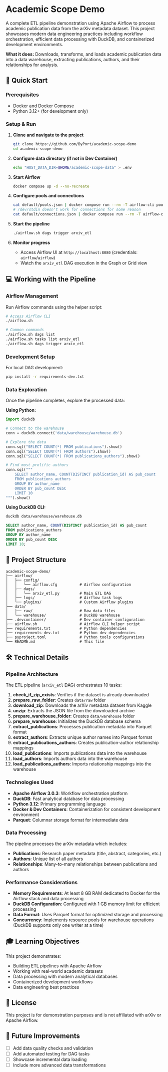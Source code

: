 # Academic Scope Demo

A complete ETL pipeline demonstration using Apache Airflow to process academic publication data from the arXiv metadata dataset. This project showcases modern data engineering practices including workflow orchestration, efficient data processing with DuckDB, and containerized development environments.

**What it does:** Downloads, transforms, and loads academic publication data into a data warehouse, extracting publications, authors, and their relationships for analysis.

## 🚀 Quick Start

### Prerequisites
- Docker and Docker Compose
- Python 3.12+ (for development only)

### Setup & Run
1. **Clone and navigate to the project**
    ```bash
    git clone https://github.com/ByPort/academic-scope-demo
    cd academic-scope-demo
    ```

2. **Configure data directory (if not in Dev Container)**
    ```bash
    echo "HOST_DATA_DIR=$HOME/academic-scope-data" > .env
    ```

3. **Start Airflow**
    ```bash
    docker compose up -d --no-recreate
    ```

4. **Configure pools and connections**
    ```bash
    cat default/pools.json | docker compose run --rm -T airflow-cli pools import /dev/stdin
    # /dev/stdin doesn't work for connections for some reason
    cat default/connections.json | docker compose run --rm -T airflow-cli bash -c 'cat > /tmp/connections.json && airflow connections import /tmp/connections.json'
    ```

5. **Start the pipeline**
    ```bash
    ./airflow.sh dags trigger arxiv_etl
    ```

6. **Monitor progress**
   - Access Airflow UI at `http://localhost:8080` (credentials: `airflow`/`airflow`)
   - Watch the `arxiv_etl` DAG execution in the Graph or Grid view

## 💻 Working with the Pipeline

### Airflow Management
Run Airflow commands using the helper script:

```bash
# Access Airflow CLI
./airflow.sh

# Common commands
./airflow.sh dags list
./airflow.sh tasks list arxiv_etl
./airflow.sh dags trigger arxiv_etl
```

### Development Setup
For local DAG development:
```bash
pip install -r requirements-dev.txt
```

### Data Exploration

Once the pipeline completes, explore the processed data:

**Using Python:**

```python
import duckdb

# Connect to the warehouse
conn = duckdb.connect('data/warehouse/warehouse.db')

# Explore the data
conn.sql("SELECT COUNT(*) FROM publications").show()
conn.sql("SELECT COUNT(*) FROM authors").show()
conn.sql("SELECT COUNT(*) FROM publications_authors").show()

# Find most prolific authors
conn.sql("""
    SELECT author_name, COUNT(DISTINCT publication_id) AS pub_count
    FROM publications_authors
    GROUP BY author_name
    ORDER BY pub_count DESC
    LIMIT 10
""").show()
```

**Using DuckDB CLI:**

```bash
duckdb data/warehouse/warehouse.db
```

```sql
SELECT author_name, COUNT(DISTINCT publication_id) AS pub_count
FROM publications_authors
GROUP BY author_name
ORDER BY pub_count DESC
LIMIT 10;
```

## 📁 Project Structure

```
academic-scope-demo/
├── airflow/
│   ├── config/
│   │   └── airflow.cfg          # Airflow configuration
│   ├── dags/
│   │   └── arxiv_etl.py         # Main ETL DAG
│   ├── logs/                    # Airflow task logs
│   └── plugins/                 # Custom Airflow plugins
├── data/
│   ├── raw/                     # Raw data files
│   └── warehouse/               # DuckDB warehouse
├── .devcontainer/               # Dev container configuration
├── airflow.sh                   # Airflow CLI helper script
├── requirements.txt             # Python dependencies
├── requirements-dev.txt         # Python dev dependencies
├── pyproject.toml               # Python tools configurations
└── README.md                    # This file
```

## 🛠️ Technical Details

### Pipeline Architecture
The ETL pipeline (`arxiv_etl` DAG) orchestrates 10 tasks:

1. **check_if_zip_exists**: Verifies if the dataset is already downloaded
2. **prepare_raw_folder**: Creates `data/raw` folder
3. **download_zip**: Downloads the arXiv metadata dataset from Kaggle
4. **unzip**: Extracts the JSON file from the downloaded archive
5. **prepare_warehouse_folder**: Creates `data/warehouse` folder
6. **prepare_warehouse**: Initializes the DuckDB database schema
7. **extract_publications**: Processes publication metadata into Parquet format
8. **extract_authors**: Extracts unique author names into Parquet format
9. **extract_publications_authors**: Creates publication-author relationship mappings
10. **load_publications**: Imports publications data into the warehouse
11. **load_authors**: Imports authors data into the warehouse
12. **load_publications_authors**: Imports relationship mappings into the warehouse

### Technologies Used

- **Apache Airflow 3.0.3**: Workflow orchestration platform
- **DuckDB**: Fast analytical database for data processing
- **Python 3.12**: Primary programming language
- **Docker & Dev Containers**: Containerization for consistent development environment
- **Parquet**: Columnar storage format for intermediate data

### Data Processing

The pipeline processes the arXiv metadata which includes:
- **Publications**: Research paper metadata (title, abstract, categories, etc.)
- **Authors**: Unique list of all authors
- **Relationships**: Many-to-many relationships between publications and authors

### Performance Considerations

- **Memory Requirements**: At least 8 GB RAM dedicated to Docker for the Airflow stack and data processing
- **DuckDB Configuration**: Configured with 1 GB memory limit for efficient processing
- **Data Format**: Uses Parquet format for optimized storage and processing
- **Concurrency**: Implements resource pools for warehouse operations (DuckDB supports only one writer at a time)

## 🎓 Learning Objectives

This project demonstrates:
- Building ETL pipelines with Apache Airflow
- Working with real-world academic datasets
- Data processing with modern analytical databases
- Containerized development workflows
- Data engineering best practices

## 📝 License

This project is for demonstration purposes and is not affiliated with arXiv or Apache Airflow.

## 🚧 Future Improvements

- [ ] Add data quality checks and validation
- [ ] Add automated testing for DAG tasks
- [ ] Showcase incremental data loading
- [ ] Include more advanced data transformations
